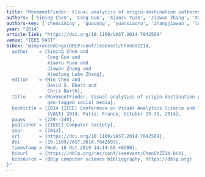 ```yaml
---
title: "MovementFinder: Visual analytics of origin-destination patterns from geo-tagged social media"
authors: ['Siming Chen', 'Cong Guo', 'Xiaoru Yuan', 'Jiawan Zhang', 'Xiaolong Luke Zhang']
authors-key: ['chensiming', 'guocong', 'yuanxiaoru', 'zhangjiawan', 'lukexiaolong']
year: "2014"
article-link: "https://doi.org/10.1109/VAST.2014.7042509"
venue: "IEEE VAST"
bibex: "@inproceedings{DBLP:conf/ieeevast/ChenGYZZ14,
  author    = {Siming Chen and
               Cong Guo and
               Xiaoru Yuan and
               Jiawan Zhang and
               Xiaolong Luke Zhang},
  editor    = {Min Chen and
               David S. Ebert and
               Chris North},
  title     = {MovementFinder: Visual analytics of origin-destination patterns from
               geo-tagged social media},
  booktitle = {2014 {IEEE} Conference on Visual Analytics Science and Technology,
               {VAST} 2014, Paris, France, October 25-31, 2014},
  pages     = {239--240},
  publisher = {{IEEE} Computer Society},
  year      = {2014},
  url       = {https://doi.org/10.1109/VAST.2014.7042509},
  doi       = {10.1109/VAST.2014.7042509},
  timestamp = {Wed, 16 Oct 2019 14:14:56 +0200},
  biburl    = {https://dblp.org/rec/conf/ieeevast/ChenGYZZ14.bib},
  bibsource = {dblp computer science bibliography, https://dblp.org}
}"
---
```


